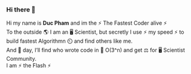 ### Hi there 👋

Hi my name is **Duc Pham** and im the ⚡ The Fastest Coder alive ⚡ <br/>
To the outside 🌎 I am an 🖥️ Scientist, but secretly I use  ⚡ my speed ⚡ to build fastest Algorithmn ⏲️ and find others like me. <br/>
And 📆 day, I’ll find who wrote code in 🐌 O(3^n) and get ⚖️ for 🖥️ Scientist Community. <br/>
I am ⚡ the Flash ⚡<br/>
